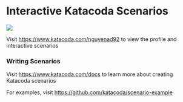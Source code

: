 # Interactive Katacoda Scenarios

[![](http://shields.katacoda.com/katacoda/nguyenad92/count.svg)](https://www.katacoda.com/nguyenad92 "Get your profile on Katacoda.com")

Visit https://www.katacoda.com/nguyenad92 to view the profile and interactive scenarios

### Writing Scenarios
Visit https://www.katacoda.com/docs to learn more about creating Katacoda scenarios

For examples, visit https://github.com/katacoda/scenario-example
